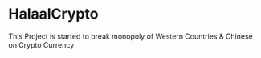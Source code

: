 # HalaalCrypto
This Project is started to break monopoly of Western Countries &amp; Chinese on Crypto Currency
